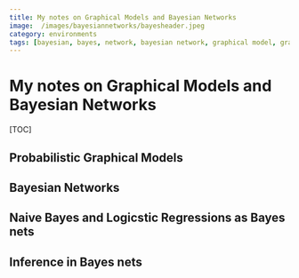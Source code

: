 ```yaml
---
title: My notes on Graphical Models and Bayesian Networks
image:  /images/bayesiannetworks/bayesheader.jpeg
category: environments
tags: [bayesian, bayes, network, bayesian network, graphical model, graphical, model, notes]
---
```


# My notes on Graphical Models and Bayesian Networks

[TOC]

## Probabilistic Graphical Models

## Bayesian Networks

## Naive Bayes and Logicstic Regressions as Bayes nets

## Inference in Bayes nets
